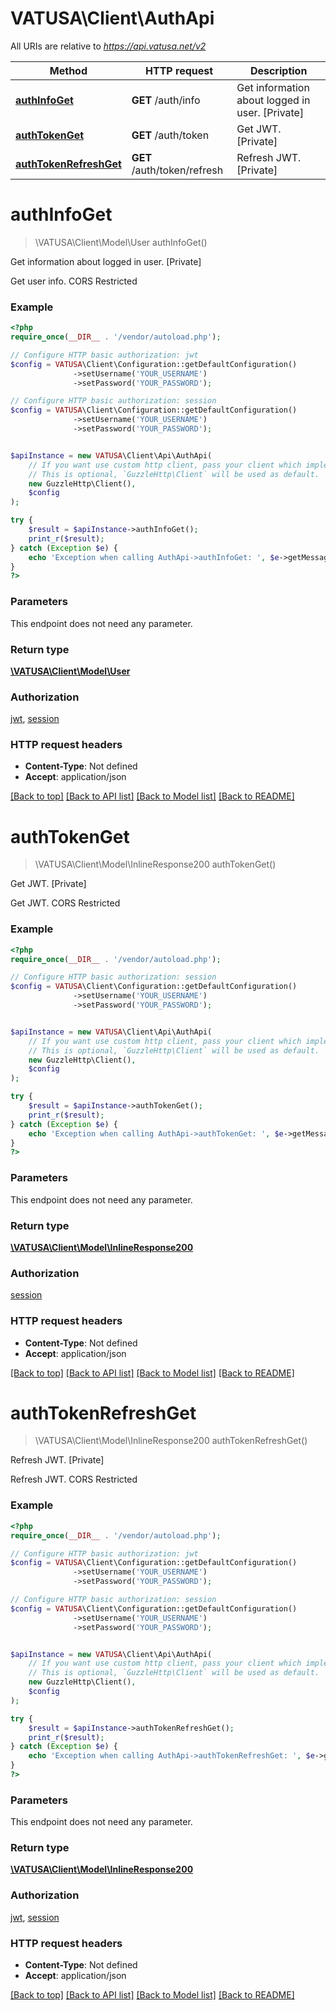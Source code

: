 # VATUSA\Client\AuthApi

All URIs are relative to *https://api.vatusa.net/v2*

Method | HTTP request | Description
------------- | ------------- | -------------
[**authInfoGet**](AuthApi.md#authInfoGet) | **GET** /auth/info | Get information about logged in user. [Private]
[**authTokenGet**](AuthApi.md#authTokenGet) | **GET** /auth/token | Get JWT. [Private]
[**authTokenRefreshGet**](AuthApi.md#authTokenRefreshGet) | **GET** /auth/token/refresh | Refresh JWT. [Private]


# **authInfoGet**
> \VATUSA\Client\Model\User authInfoGet()

Get information about logged in user. [Private]

Get user info. CORS Restricted

### Example
```php
<?php
require_once(__DIR__ . '/vendor/autoload.php');

// Configure HTTP basic authorization: jwt
$config = VATUSA\Client\Configuration::getDefaultConfiguration()
              ->setUsername('YOUR_USERNAME')
              ->setPassword('YOUR_PASSWORD');

// Configure HTTP basic authorization: session
$config = VATUSA\Client\Configuration::getDefaultConfiguration()
              ->setUsername('YOUR_USERNAME')
              ->setPassword('YOUR_PASSWORD');


$apiInstance = new VATUSA\Client\Api\AuthApi(
    // If you want use custom http client, pass your client which implements `GuzzleHttp\ClientInterface`.
    // This is optional, `GuzzleHttp\Client` will be used as default.
    new GuzzleHttp\Client(),
    $config
);

try {
    $result = $apiInstance->authInfoGet();
    print_r($result);
} catch (Exception $e) {
    echo 'Exception when calling AuthApi->authInfoGet: ', $e->getMessage(), PHP_EOL;
}
?>
```

### Parameters
This endpoint does not need any parameter.

### Return type

[**\VATUSA\Client\Model\User**](../Model/User.md)

### Authorization

[jwt](../../README.md#jwt), [session](../../README.md#session)

### HTTP request headers

 - **Content-Type**: Not defined
 - **Accept**: application/json

[[Back to top]](#) [[Back to API list]](../../README.md#documentation-for-api-endpoints) [[Back to Model list]](../../README.md#documentation-for-models) [[Back to README]](../../README.md)

# **authTokenGet**
> \VATUSA\Client\Model\InlineResponse200 authTokenGet()

Get JWT. [Private]

Get JWT. CORS Restricted

### Example
```php
<?php
require_once(__DIR__ . '/vendor/autoload.php');

// Configure HTTP basic authorization: session
$config = VATUSA\Client\Configuration::getDefaultConfiguration()
              ->setUsername('YOUR_USERNAME')
              ->setPassword('YOUR_PASSWORD');


$apiInstance = new VATUSA\Client\Api\AuthApi(
    // If you want use custom http client, pass your client which implements `GuzzleHttp\ClientInterface`.
    // This is optional, `GuzzleHttp\Client` will be used as default.
    new GuzzleHttp\Client(),
    $config
);

try {
    $result = $apiInstance->authTokenGet();
    print_r($result);
} catch (Exception $e) {
    echo 'Exception when calling AuthApi->authTokenGet: ', $e->getMessage(), PHP_EOL;
}
?>
```

### Parameters
This endpoint does not need any parameter.

### Return type

[**\VATUSA\Client\Model\InlineResponse200**](../Model/InlineResponse200.md)

### Authorization

[session](../../README.md#session)

### HTTP request headers

 - **Content-Type**: Not defined
 - **Accept**: application/json

[[Back to top]](#) [[Back to API list]](../../README.md#documentation-for-api-endpoints) [[Back to Model list]](../../README.md#documentation-for-models) [[Back to README]](../../README.md)

# **authTokenRefreshGet**
> \VATUSA\Client\Model\InlineResponse200 authTokenRefreshGet()

Refresh JWT. [Private]

Refresh JWT. CORS Restricted

### Example
```php
<?php
require_once(__DIR__ . '/vendor/autoload.php');

// Configure HTTP basic authorization: jwt
$config = VATUSA\Client\Configuration::getDefaultConfiguration()
              ->setUsername('YOUR_USERNAME')
              ->setPassword('YOUR_PASSWORD');

// Configure HTTP basic authorization: session
$config = VATUSA\Client\Configuration::getDefaultConfiguration()
              ->setUsername('YOUR_USERNAME')
              ->setPassword('YOUR_PASSWORD');


$apiInstance = new VATUSA\Client\Api\AuthApi(
    // If you want use custom http client, pass your client which implements `GuzzleHttp\ClientInterface`.
    // This is optional, `GuzzleHttp\Client` will be used as default.
    new GuzzleHttp\Client(),
    $config
);

try {
    $result = $apiInstance->authTokenRefreshGet();
    print_r($result);
} catch (Exception $e) {
    echo 'Exception when calling AuthApi->authTokenRefreshGet: ', $e->getMessage(), PHP_EOL;
}
?>
```

### Parameters
This endpoint does not need any parameter.

### Return type

[**\VATUSA\Client\Model\InlineResponse200**](../Model/InlineResponse200.md)

### Authorization

[jwt](../../README.md#jwt), [session](../../README.md#session)

### HTTP request headers

 - **Content-Type**: Not defined
 - **Accept**: application/json

[[Back to top]](#) [[Back to API list]](../../README.md#documentation-for-api-endpoints) [[Back to Model list]](../../README.md#documentation-for-models) [[Back to README]](../../README.md)

